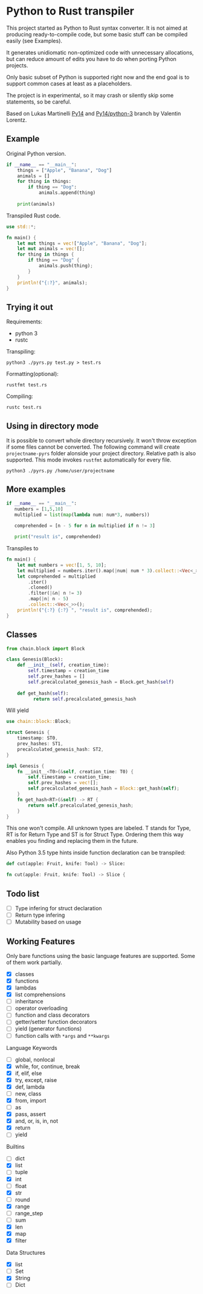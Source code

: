 # Python to Rust transpiler

This project started as Python to Rust syntax converter. It is not aimed at producing ready-to-compile code, but some basic stuff can be compiled easily (see Examples).

It generates unidiomatic non-optimized code with unnecessary allocations, but can reduce amount of edits you have to do when porting Python projects.

Only basic subset of Python is supported right now and the end goal is to support common cases at least as a placeholders.

The project is in experimental, so it may crash or silently skip some statements, so be careful.

Based on Lukas Martinelli [Py14](https://github.com/lukasmartinelli/py14) and [Py14/python-3](https://github.com/ProgVal/py14/tree/python-3) branch by Valentin Lorentz.

## Example

Original Python version.

```python
if __name__ == "__main__":
    things = ["Apple", "Banana", "Dog"]
    animals = []
    for thing in things:
        if thing == "Dog":
            animals.append(thing)
    
    print(animals)
```

Transpiled Rust code.


```rust
use std::*;

fn main() {
    let mut things = vec!["Apple", "Banana", "Dog"];
    let mut animals = vec![];
    for thing in things {
        if thing == "Dog" {
            animals.push(thing);
        }
    }
    println!("{:?}", animals);
}

```

## Trying it out

Requirements:
- python 3
- rustc

Transpiling:

```
python3 ./pyrs.py test.py > test.rs
```

Formatting(optional):

```
rustfmt test.rs
```

Compiling:

```
rustc test.rs
```

## Using in directory mode

It is possible to convert whole directory recursively. It won't throw exception if some files cannot be converted. The following command will create `projectname-pyrs` folder alonside your project directory. Relative path is also supported. This mode invokes `rustfmt` automatically for every file.

```
python3 ./pyrs.py /home/user/projectname
```

## More examples

```python
if __name__ == "__main__":
   numbers = [1,5,10]
   multiplied = list(map(lambda num: num*3, numbers))
   
   comprehended = [n - 5 for n in multiplied if n != 3]

   print("result is", comprehended)
```
Transpiles to
```rust
fn main() {
    let mut numbers = vec![1, 5, 10];
    let multiplied = numbers.iter().map(|num| num * 3).collect::<Vec<_>>();
    let comprehended = multiplied
        .iter()
        .cloned()
        .filter(|&n| n != 3)
        .map(|n| n - 5)
        .collect::<Vec<_>>();
    println!("{:?} {:?} ", "result is", comprehended);
}
```

## Classes
```python
from chain.block import Block

class Genesis(Block):
    def __init__(self, creation_time):
        self.timestamp = creation_time
        self.prev_hashes = []
        self.precalculated_genesis_hash = Block.get_hash(self)
    
    def get_hash(self):
          return self.precalculated_genesis_hash
```

Will yield

```rust
use chain::block::Block;

struct Genesis {
    timestamp: ST0,
    prev_hashes: ST1,
    precalculated_genesis_hash: ST2,
}

impl Genesis {
    fn __init__<T0>(&self, creation_time: T0) {
        self.timestamp = creation_time;
        self.prev_hashes = vec![];
        self.precalculated_genesis_hash = Block::get_hash(self);
    }
    fn get_hash<RT>(&self) -> RT {
        return self.precalculated_genesis_hash;
    }
}
```

This one won't compile. All unknown types are labeled. T stands for Type, RT is for Return Type and ST is for Struct Type. Ordering them this way enables you finding and replacing them in the future.

Also Python 3.5 type hints inside function declaration can be transpiled:
```python
def cut(apple: Fruit, knife: Tool) -> Slice:
```


```rust
fn cut(apple: Fruit, knife: Tool) -> Slice {
```

## Todo list

- [ ] Type infering for struct declaration
- [ ] Return type infering
- [ ] Mutability based on usage

## Working Features

Only bare functions using the basic language features are supported. Some of them work partially.
- [x] classes
- [x] functions
- [x] lambdas
- [x] list comprehensions
- [ ] inheritance
- [ ] operator overloading
- [ ] function and class decorators
- [ ] getter/setter function decorators
- [ ] yield (generator functions)
- [ ] function calls with `*args` and `**kwargs`

Language Keywords
- [ ] global, nonlocal
- [x] while, for, continue, break
- [x] if, elif, else
- [x] try, except, raise
- [x] def, lambda
- [ ] new, class
- [x] from, import
- [ ] as
- [x] pass, assert
- [x] and, or, is, in, not
- [x] return
- [ ] yield

Builtins
- [ ] dict
- [x] list
- [ ] tuple
- [x] int
- [ ] float
- [x] str
- [ ] round
- [x] range
- [ ] range_step
- [ ] sum
- [x] len
- [x] map
- [x] filter

Data Structures
- [x] list
- [ ] Set
- [x] String
- [ ] Dict
